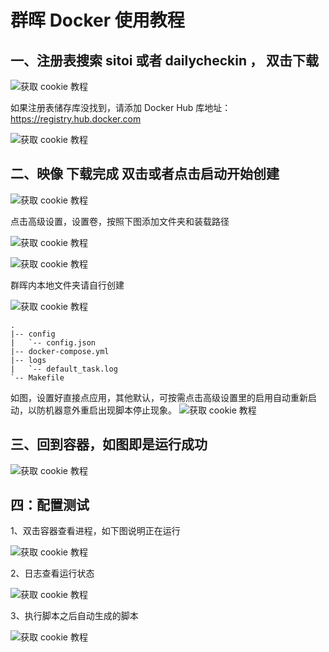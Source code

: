 # 群晖 Docker 使用教程

## 一、注册表搜索 sitoi 或者 dailycheckin ， 双击下载

![获取 cookie 教程](img/synology1.jpg)

如果注册表储存库没找到，请添加 Docker Hub 库地址：https://registry.hub.docker.com

![获取 cookie 教程](img/synology2.jpg)

## 二、映像 下载完成 双击或者点击启动开始创建

![获取 cookie 教程](img/synology3.jpg)

点击高级设置，设置卷，按照下图添加文件夹和装载路径

![获取 cookie 教程](img/synology4.jpg)

![获取 cookie 教程](img/synology5.jpg)

群晖内本地文件夹请自行创建

![获取 cookie 教程](img/synology6.jpg)

```text
.
|-- config
|   `-- config.json
|-- docker-compose.yml
|-- logs
|   `-- default_task.log
`-- Makefile
```

如图，设置好直接点应用，其他默认，可按需点击高级设置里的启用自动重新启动，以防机器意外重启出现脚本停止现象。
![获取 cookie 教程](img/synology7.jpg)

## 三、回到容器，如图即是运行成功

![获取 cookie 教程](img/synology8.jpg)

## 四：配置测试

1、双击容器查看进程，如下图说明正在运行

![获取 cookie 教程](img/synology9.jpg)

2、日志查看运行状态

![获取 cookie 教程](img/synology10.jpg)

3、执行脚本之后自动生成的脚本

![获取 cookie 教程](img/synology11.jpg)
